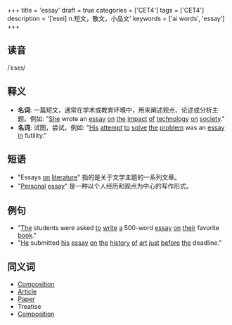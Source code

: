 +++
title = 'essay'
draft = true
categories = ['CET4']
tags = ['CET4']
description = '[ˈesei] n.短文，散文，小品文'
keywords = ['ai words', 'essay']
+++

## 读音
/ˈɛseɪ/

## 释义
- **名词**: 一篇短文，通常在学术或教育环境中，用来阐述观点、论述或分析主题。例如: "[She](/post/she/) wrote an [essay](/post/essay/) [on](/post/on/) [the](/post/the/) [impact](/post/impact/) [of](/post/of/) [technology](/post/technology/) [on](/post/on/) [society](/post/society/)."
- **名词**: 试图，尝试。例如: "[His](/post/his/) [attempt](/post/attempt/) [to](/post/to/) [solve](/post/solve/) [the](/post/the/) [problem](/post/problem/) was an [essay](/post/essay/) [in](/post/in/) futility."

## 短语
- "Essays [on](/post/on/) [literature](/post/literature/)" 指的是关于文学主题的一系列文章。
- "[Personal](/post/personal/) [essay](/post/essay/)" 是一种以个人经历和观点为中心的写作形式。

## 例句
- "[The](/post/the/) students were asked [to](/post/to/) [write](/post/write/) [a](/post/a/) 500-word [essay](/post/essay/) [on](/post/on/) [their](/post/their/) favorite [book](/post/book/)."
- "[He](/post/he/) submitted [his](/post/his/) [essay](/post/essay/) [on](/post/on/) [the](/post/the/) [history](/post/history/) [of](/post/of/) [art](/post/art/) [just](/post/just/) [before](/post/before/) [the](/post/the/) deadline."

## 同义词
- [Composition](/post/composition/)
- [Article](/post/article/)
- [Paper](/post/paper/)
- Treatise
- [Composition](/post/composition/)
